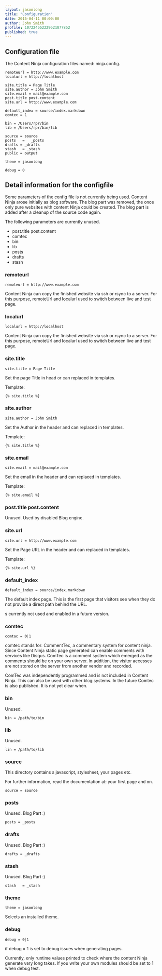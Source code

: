 ```yaml
---
layout: jasonlong
title: "Configuration"
date: 2015-04-11 00:00:00
author: John Smith
profile: 107224552229621877852
published: true
---
```


## Configuration file

The Content Ninja configuration files named: ninja.config. 

    remoteurl = http://www.example.com
    localurl = http://localhost
    
    site.title = Page Title
    site.author = John Smith
    site.email = mail@example.com
    post.title post.content
    site.url = http://www.example.com
    
    default_index = source/index.markdown
    comtec = 1
    
    bin	= /Users/rpr/bin
    lib	= /Users/rpr/bin/lib
    
    source = source
    posts	=	_posts
    drafts = _drafts
    stash	= _stash
    public = output
    
    theme = jasonlong
    
    debug = 0


## Detail information for the configfile

Some parameters of the config file is not currently being used. 
Content Ninja arose initially as blog software. 
The blog part was removed, the once only pure websites with content Ninja could be created.
The blog part is added after a cleanup of the source code again.

The following parameters are currently unused.

   * post.title post.content
   * comtec
   * bin
   * lib 
   * posts
   * drafts
   * stash


### remoteurl

    remoteurl = http://www.example.com

Content Ninja can copy the finished website via ssh or rsync to a server. 
For this purpose, remoteUrl and localurl used to switch between live and test page.

### localurl

    localurl = http://localhost

Content Ninja can copy the finished website via ssh or rsync to a server. 
For this purpose, remoteUrl and localurl used to switch between live and test page.

### site.title 

    site.title = Page Title

Set the page Title in head or can replaced in templates.

Template: 

    {% site.title %}

### site.author 

    site.author = John Smith

Set the Author in the header and can replaced in templates.

Template: 

    {% site.title %}

### site.email

    site.email = mail@example.com

Set the email in the header and can replaced in templates.

Template: 

    {% site.email %}

### post.title post.content

Unused. Used by disabled Blog engine. 

### site.url 

    site.url = http://www.example.com

Set the Page URL in the header and can replaced in templates.

Template: 

    {% site.url %}

### default_index 

    default_index = source/index.markdown

The default index page. This is the first page that visitors see when they do not provide a direct path behind the URL.

s currently not used and enabled in a future version.

### comtec 

    comtac = 0|1 

comtec stands for: CommentTec, a commentary system for content ninja. 
Since Content Ninja static page generated can enable comments with services like Disqus. 
ComTec is a comment system which emerged as the comments should be on your own server. 
In addition, the visitor accesses are not stored on the server from another vendor and recorded.

ComTec was independently programmed and is not included in Content Ninja. 
This can also be used with other blog systems.
In the future Comtec is also published. It is not yet clear when.

### bin	

Unused. 

    bin = /path/to/bin

### lib	

Unused. 

    lin = /path/to/lib 

### source 

This directory contains a javascript, stylesheet, your pages etc.

For further information, read the documentation at: your first page and on.

    source = source 

### posts	

Unused. Blog Part :) 

    posts = _posts 

### drafts 

Unused. Blog Part :) 

    drafts = _drafts

### stash	

Unused. Blog Part :) 

    stash	= _stash

### theme

    theme = jasonlong

Selects an installed theme.

### debug 

    debug = 0|1

if debug = 1 is set to debug issues when generating pages.

Currently, only runtime values printed to check where the content Ninja generate very long takes.
If you write your own modules should be set to 1 when debug test.



